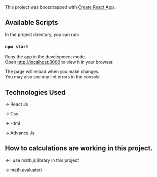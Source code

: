 This project was bootstrapped with [Create React App](https://github.com/facebook/create-react-app).

## Available Scripts

In the project directory, you can run:

### `npm start`

Runs the app in the development mode.\
Open [http://localhost:3000](http://localhost:3000) to view it in your browser.

The page will reload when you make changes.\
You may also see any lint errors in the console.

## Technologies Used

-> React Js

-> Css

-> Html

-> Advance Js

## How to calculations are working in this project.

-> i use math.js library in this project

-> math.evaluate()
